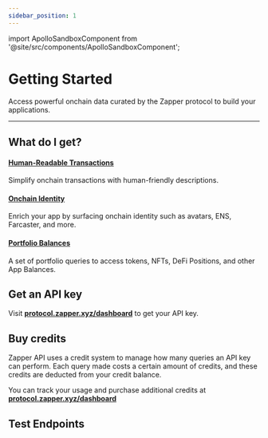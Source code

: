 ```yaml
---
sidebar_position: 1
---
```

import ApolloSandboxComponent from '@site/src/components/ApolloSandboxComponent';


# Getting Started


Access powerful onchain data curated by the Zapper protocol to build your applications.

---

## What do I get?

#### [Human-Readable Transactions](/docs/api-intro/Human-Readable%20Transactions)

Simplify onchain transactions with human-friendly descriptions.

#### [Onchain Identity](/docs/api-intro/Onchain%20Identity)

Enrich your app by surfacing onchain identity such as avatars, ENS, Farcaster, and more.


#### [Portfolio Balances](/docs/api-intro/Token%20Balances)

A set of portfolio queries to access tokens, NFTs, DeFi Positions, and other App Balances.


## Get an API key

Visit **[protocol.zapper.xyz/dashboard]((https://protocol.zapper.xyz/dashboard))** to get your API key.

## Buy credits

Zapper API uses a credit system to manage how many queries an API key can perform. Each query made costs a certain amount of credits, and these credits are deducted from your credit balance.

You can track your usage and purchase additional credits at **[protocol.zapper.xyz/dashboard]((https://protocol.zapper.xyz/dashboard))**


## Test Endpoints

<ApolloSandboxComponent />
